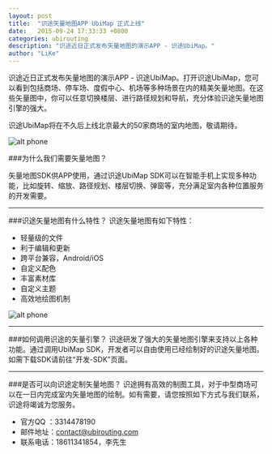 ```yaml
---
layout: post
title:  "识途矢量地图APP UbiMap 正式上线"
date:   2015-09-24 17:33:33 +0800
categories: ubirouting
description: "识途近日正式发布矢量地图的演示APP - 识途UbiMap。"
author: "LiKe"
---
```


识途近日正式发布矢量地图的演示APP - 识途UbiMap。打开识途UbiMap，您可以看到包括商场、停车场、度假中心、机场等多种场景在内的精美矢量地图。在这些矢量图中，你可以任意切换楼层、进行路径规划和导航，充分体验识途矢量地图引擎的强大。

识途UbiMap将在不久后上线北京最大的50家商场的室内地图，敬请期待。

![alt phone](http://ubirouting.com/imageUse/ubimapdemo.png)



###为什么我们需要矢量地图？

矢量地图SDK供APP使用，通过识途UbiMap SDK可以在智能手机上实现多种功能，比如旋转、缩放、路径规划、楼层切换、弹窗等，充分满足室内各种位置服务的开发需要。

----------

###识途矢量地图有什么特性？
识途矢量地图有如下特性：

- 轻量级的文件
- 利于编辑和更新
- 跨平台兼容，Android/iOS
- 自定义配色
- 丰富素材库
- 自定义主题
- 高效地绘图机制

![alt phone](http://ubirouting.com/imageUse/ubimapmarks.png)


----------

###如何调用识途的矢量引擎？
识途研发了强大的矢量地图引擎来支持以上各种功能。通过调用UbiMap SDK，开发者可以自由使用已经绘制好的识途矢量地图。如需下载SDK请前往“开发-SDK”页面。

----------

###是否可以向识途定制矢量地图？
识途拥有高效的制图工具，对于中型商场可以在一日内完成室内矢量地图的绘制。如有需要，请您按照如下方式与我们联系，识途将竭诚为您服务。

- 官方QQ ：3314478190
- 邮件地址：contact@ubirouting.com
- 联系电话：18611341854，李先生
